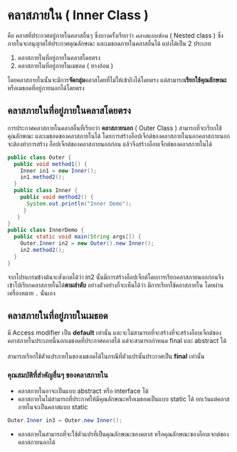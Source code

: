 # คลาสภายใน ( Inner Class )
คือ คลาสที่ประกาศอยู่ภายในคลาสอื่นๆ ซึ่งบางครั้งเรียกว่า _คลาสแบบซ้อน_ ( Nested class ) ซึ่งภายในจะอนุญาตให้ประกาศคุณลักษณะ และเมธอดภายในคลาสอื่นได้ แบ่งได้เป็น 2 ประเภท
1. คลาสภายในที่อยู่ภายในคลาสโดยตรง
2. คลาสภายในที่อยู่ภายในเมธอด ( ทางอ้อม )

โดยคลาสภายในนั้นจะมีการ**จัดกลุ่ม**คลาสโดยที่ไม่ให้เข้าถึงได้โดยตรง แต่สามารถ**เรียกใช้คุณลักษณะ**หรือเมธอดที่อยู่ภายนอกได้โดยตรง

## คลาสภายในที่อยู่ภายในคลาสโดยตรง
การประกาศคลาสภายในคลาสอื่นที่เรียกว่า **คลาสภายนอก** ( Outer Class ) สามารถที่จะเรียกใช้คุณลักษณะ และเมธอดของคลาสภายในได้ โดยการสร้างอ็อปเจ็กต์ของคลาสภายในนอกคลาสภายนอก จะต้องทำการสร้าง
อ็อปเจ็กต์ของคลาสภายนอกก่อน แล้วจึงสร้างอ็อบเจ็กต์ของคลาสภายในได้

```java
public class Outer {
  public void method1() {
    Inner in1 = new Inner();
    in1.method2();
  }
  public class Inner {
    public void method2() {
      System.out.println("Inner Demo");
     }
   }
}
public class InnerDemo {
  public static void main(String args[]) {
    Outer.Inner in2 = new Outer().new Inner();
    in2.method2();
  }
}
```
จากโปรแกรมข้างต้นจะสังเกตได้ว่า in2 นั้นมีการสร้างอ็อปเจ็กต์โดยการเรียกคลาสภายนอกก่อนจึงเข้าไปเรียกคลาสภายในได้**ตามลำดับ** อย่างตัวอย่างก็จะเห็นได้ว่า
มีการเรียกใช้คลาสภายใน โดยผ่านเครื่องหมาย `.` นั่นเอง

## คลาสภายในที่อยู่ภายในเมธอด
มี Access modifier เป็น **default** เท่านั้น และจะไม่สามารถที่จะสร้างที่จะสร้างอ็อบเจ็กต์ของคลาสภายในประเภทนี้นอกเมธอดที่ประกาศคลาสได้ แต่จะสามารถกำหนด
final และ abstract ได้
<br><br>
สามารถเรียกใช้ตัวแปรภายในของเมธอดได้ในกรณีที่ตัวแปรนั้นประกาศเป็น **final** เท่านั้น

### คุณสมบัติที่สำคัญอื่นๆ ของคลาสภายใน
* คลาสภายในอาจะเป็นแบบ abstract หรือ interface ได้
* คลาสภายในไม่สามารถที่ประกาศให้มีคุณลักษณะหรือเมธอดเป็นแบบ static ได้ ยกเว้นแต่คลาสภายในจะเป็นคลาสแบบ static
```java
Outer.Inner in3 = Outer.new Inner();
```
* คลาสภายในสามารถที่จะใช้ตัวแปรที่เป็นคุณลักษณะของคลาส หรือคุณลักษณะของอ็อบเจกต์ของคลาสภายนอกได้

